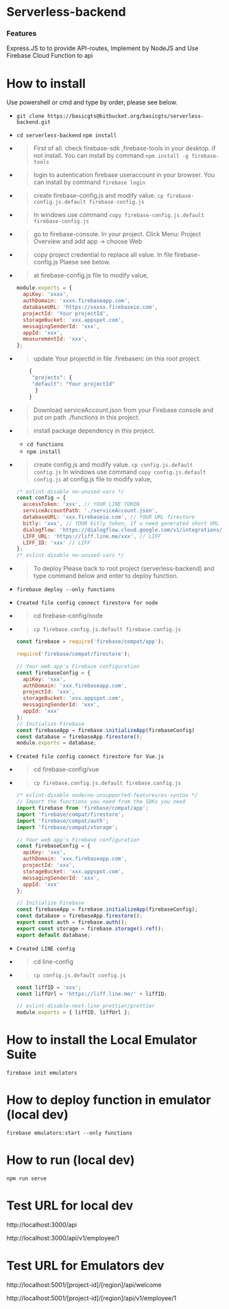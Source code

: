 # Serverless-backend

### Features

Express.JS to to provide API-routes, Implement by NodeJS and Use Firebase Cloud Function to api

# How to install

Use powershell or cmd and type by order, please see below.

- `git clone https://basicgts@bitbucket.org/basicgts/serverless-backend.git`
- `cd serverless-backend`
  `npm install`
- > First of all. check firebase-sdk ,firebase-tools in your desktop. if not install. You can install by command `npm install -g firebase-tools`
- > login to autentication firebase useraccount in your browser. You can install by command `firebase login`
- > create firebase-config.js and modify value.
  > `cp firebase-config.js.default firebase-config.js`
- > In windows use command `copy firebase-config.js.default firebase-config.js`
- > go to firebase-console. In your project. Click Menu: Project Overview and add app -> choose Web
- > copy project credential to replace all value. In file firebase-config.js Plaese see below.
- > at firebase-config.js file to modify value,

  ```javascript
  module.exports = {
    apiKey: 'xxxx',
    authDomain: 'xxxx.firebaseapp.com',
    databaseURL: 'https://xxxxx.firebaseio.com',
    projectId: 'Your projectId',
    storageBucket: 'xxx.appspot.com',
    messagingSenderId: 'xxx',
    appId: 'xxx',
    measurementId: 'xxx',
  };
  ```

- > update Your projectId in file .firebaserc on this root project.
  ```javascript
      {
       "projects": {
       "default": "Your projectId"
        }
      }
  ```
- > Download serviceAccount.json from your Firebase console and put on path ./functions in this project.
- > install package dependency in this project.
  - `cd functions`
  - `npm install`
- > create config.js and modify value.
  > `cp config.js.default config.js`
  > In windows use command `copy config.js.default config.js`
  > at config.js file to modify value,

  ```javascript
  /* eslint-disable no-unused-vars */
  const config = {
    accessToken: 'xxx', // YOUR LINE TOKEN
    serviceAccountPath: './serviceAccount.json',
    databaseURL: 'xxx.firebaseio.com', // YOUR URL firestore
    bitly: 'xxx', // YOUR bitly token, If u need generated short URL
    dialogflow: 'https://dialogflow.cloud.google.com/v1/integrations/line/webhook/xxx', // YOUR dialogflow webhook
    LIFF_URL: 'https://liff.line.me/xxx', // LIFF
    LIFF_ID: 'xxx' // LIFF
  };
  /* eslint-disable no-unused-vars */
  ```

- > To deploy Please back to root project (serverless-backend) and type command below and enter to deploy function.
- `firebase deploy --only functions`

- `Created file config connect firestore for node`
- > cd firebase-config/node
- > `cp firebase.config.js.default firebase.config.js`

  ```javascript
  const firebase = require('firebase/compat/app');

  require('firebase/compat/firestore');

  // Your web app's Firebase configuration
  const firebaseConfig = {
    apiKey: 'xxx',
    authDomain: 'xxx.firebaseapp.com',
    projectId: 'xxx',
    storageBucket: 'xxx.appspot.com',
    messagingSenderId: 'xxx',
    appId: 'xxx'
  };
  // Initialize Firebase
  const firebaseApp = firebase.initializeApp(firebaseConfig)
  const database = firebaseApp.firestore();
  module.exports = database;
  ```
- `Created file config connect firestore for Vue.js`
- > cd firebase-config/vue
- > `cp firebase.config.js.default firebase.config.js`

  ```javascript
  /* eslint-disable node/no-unsupported-features/es-syntax */
  // Import the functions you need from the SDKs you need
  import firebase from 'firebase/compat/app';
  import 'firebase/compat/firestore';
  import 'firebase/compat/auth';
  import 'firebase/compat/storage';

  // Your web app's Firebase configuration
  const firebaseConfig = {
    apiKey: 'xxx',
    authDomain: 'xxx.firebaseapp.com',
    projectId: 'xxx',
    storageBucket: 'xxx.appspot.com',
    messagingSenderId: 'xxx',
    appId: 'xxx'
  };

  // Initialize Firebase
  const firebaseApp = firebase.initializeApp(firebaseConfig);
  const database = firebaseApp.firestore();
  export const auth = firebase.auth();
  export const storage = firebase.storage().ref();
  export default database;
  ```

- `Created LINE config`
- > cd line-config
- > `cp config.js.default config.js`

  ```javascript
  const liffID = 'xxx';
  const liffUrl = 'https://liff.line.me/' + liffID;

  // eslint-disable-next-line prettier/prettier
  module.exports = { liffID, liffUrl };
  ```

# How to install the Local Emulator Suite

`firebase init emulators`

# How to deploy function in emulator (local dev)

`firebase emulators:start --only functions`

# How to run (local dev)

`npm run serve`

# Test URL for local dev

http://localhost:3000/api

http://localhost:3000/api/v1/employee/1

# Test URL for Emulators dev

http://localhost:5001/[project-id]/[region]/api/welcome

http://localhost:5001/[project-id]/[region]/api/v1/employee/1
